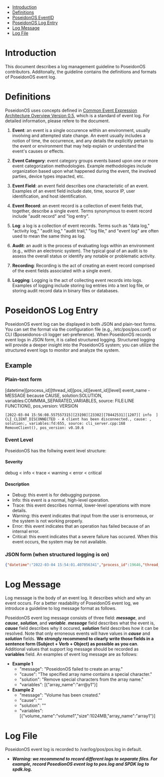 - [Introduction](#introduction)
- [Definitions](#definitions)
- [PoseidonOS EventID](#poseidonos-eventid)
- [PoseidonOS Log Entry](#poseidonos-log-entry)
- [Log Message](#log-message)
- [Log File](#log-file)

# Introduction
This document describes a log management guideline to PoseidonOS contributors. Additonally, the guideline contains the definitions and formats of PoseidonOS event log. 

# Definitions
PoseidonOS uses concepts defined in [Common Event Expression Architecture Overview Version 0.5](http://cee.mitre.org/docs/CEE_Architecture_Overview-v0.5.pdf), which is a standard of event log. For detailed information, please refere to the document. 

1. **Event**: an event is a single occurence within an environment, usually involving and attempted state change. An event usually includes a notion of time, the occurrence, and any details the explicitly pertain to the event or environment that may help explain or understand the event's causes or effects.

2. **Event Category**: event category groups events based upon one or more event categorization methodologies. Example methodologies include organization based upon what happened during the event, the involved parties, device types impacted, etc. 

3. **Event Field**: an event field describes one characteristic of an event. Examples of an event field include date, time, source IP, user identification, and host identification.

4. **Event Record**: an event record is a collection of event fields that, together, describe a single event. Terms synonymous to event record include "audit record" and "log entry".

5. **Log**: a log is a collection of event records. Terms such as "data log," "activity log," "audit log," "audit trail," "log file," and "event log" are often used to mean the same thing as log.

6. **Audit**: an audit is the process of evaluating logs within an environment (e.g., within an electronic system). The typical goal of an audit is to assess the overall status or identify any notable or problematic activity.

7. **Recording**: Recording is the act of creating an event record comprised of the event fields associated with a single event.

8. **Logging**: Logging is the act of collecting event records into logs. Examples of logging include storing log entries into a text log file, or storing audit record data in binary files or databases.

# PoseidonOS Log Entry
PoseidonOS event log can be displayed in both JSON and plain-text forms. You can set the format via the configuration file (e.g., /etc/pos/pos.conf) or CLI ($poseidonos-cli logger set-preference).
When PoseidonOS records event logs in JSON form, it is called structured logging. Structured logging will provide a deeper insight into the PoseidonOS system; you can utilize the structured event logs to monitor and analyze the system.

## Example

### Plain-text form

[datetime][process_id][thread_id][pos_id][event_id][level] event_name - MESSAGE because CAUSE, solution:SOLUTION, variables:COMMMA_SEPARATED_VARIABLES, source: FILE:LINE FUNCTION(), pos_version: VERSION

```
[2022-03-04 15:56:08.557557315][23198][23302][78442531][1207][ info  ]     CLI_CLIENT_DISCONNECTED - A client has been disconnected., cause: , solution:, variables:fd:655, source: cli_server.cpp:168 RemoveClient(), pos_version: v0.10.6
```

### Event Level
PoseidonOS has the follwing event level structure:

#### Severity ####
debug < info < trace < warning < error < critical

#### Description
- Debug: this event is for debugging purpose.
- Info: this event is a normal, high-level operation.
- Trace: this event describes normal, lower-level operations with more details.
- Warning: this event indicates that input from the user is errorneous, or the system is not working properly.
- Error: this event indicates that an operation has failed because of an internal error.
- Critical: this event indicates that a severe failure has occured. When this event occurs, the system may be not available.

### JSON form (when structured logging is on)
```json
{"datetime":"2022-03-04 15:54:01.407056341","process_id":19646,"thread_id":19985,"pos_id":80861475,"event_id":1207,"level":"info","description":{"event_name:":"CLI_CLIENT_DISCONNECTED","message":"A client has been disconnected.","cause":"","solution":"","variables":"fd:655"},"source":"cli_server.cpp","line":"168","function":"RemoveClient","pos_version":"v0.10.6"},
```

# Log Message
Log message is the body of an event log. It describes which and why an event occurs. For a better readability of PoseidonOS event log, we introduce a guideline to log message format as follows.

PoseidonOS event log message consists of three field: ***message***, and ***cause***, ***solution***, and ***variable***. ***message*** field describes what the event is, ***cause*** field describes why it occured, ***solution*** field describes how it can be resolved. Note that only erroneous events will have values in ***cause*** and ***solution*** fields. **We strongly recommend to clearly write those fields in a sentence form (Subject + Verb + Object) as possible as you can**. Additional values that support log message should be recorded as **variables** field. An examples of event log message are as follows: 
- **Example 1**
  - "message": "PoseidonOS failed to create an array." 
  - "cause": "The specified array name contains a special character."
  - "solution": "Remove special characters from the array name."
  - "variables": [{"array_name":"arr@y1"}]
- **Example 2**
  - "message": "Volume has been created."
  - "cause": ""
  - "solution": ""
  - "variables": [{"volume_name":"volume1","size":1024MB,"array_name":"array1"}]

# Log File
PoseidonOS event log is recorded to /var/log/pos/pos.log in default.

- ***Warning: we recommend to record different logs to separate files. For example, record PosedionOS event log to pos.log and SPDK log to spdk.log.*** 